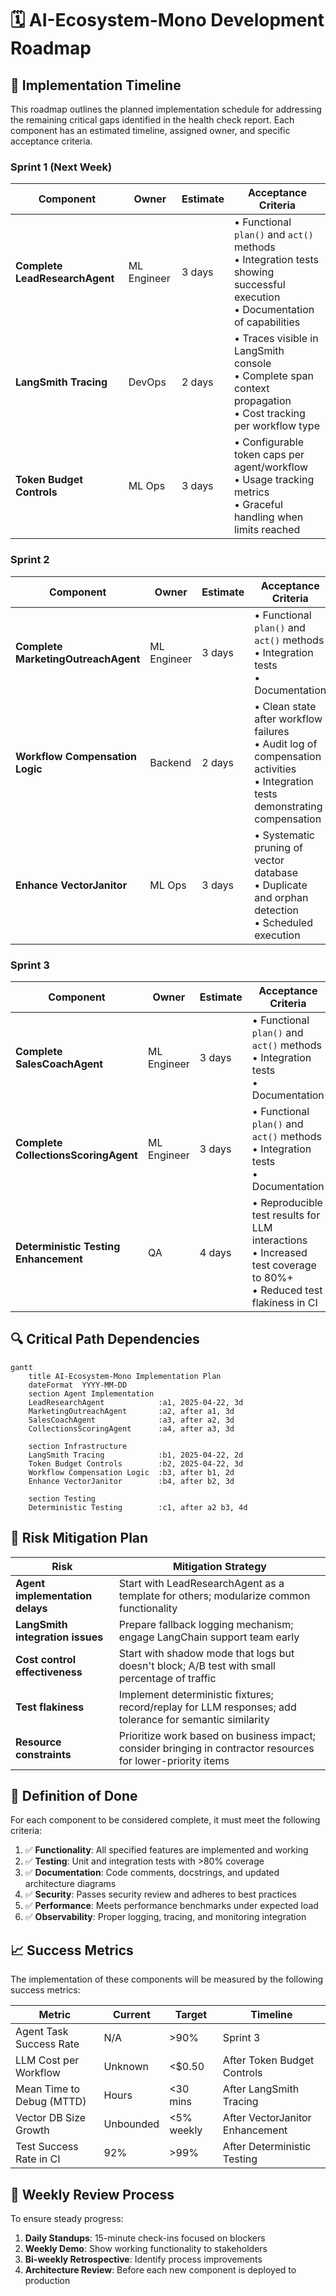 # 🗓️ AI-Ecosystem-Mono Development Roadmap

## 📅 Implementation Timeline

This roadmap outlines the planned implementation schedule for addressing the remaining critical gaps identified in the health check report. Each component has an estimated timeline, assigned owner, and specific acceptance criteria.

### Sprint 1 (Next Week)

| Component | Owner | Estimate | Acceptance Criteria |
|-----------|-------|----------|---------------------|
| **Complete LeadResearchAgent** | ML Engineer | 3 days | • Functional `plan()` and `act()` methods<br>• Integration tests showing successful execution<br>• Documentation of capabilities |
| **LangSmith Tracing** | DevOps | 2 days | • Traces visible in LangSmith console<br>• Complete span context propagation<br>• Cost tracking per workflow type |
| **Token Budget Controls** | ML Ops | 3 days | • Configurable token caps per agent/workflow<br>• Usage tracking metrics<br>• Graceful handling when limits reached |

### Sprint 2

| Component | Owner | Estimate | Acceptance Criteria |
|-----------|-------|----------|---------------------|
| **Complete MarketingOutreachAgent** | ML Engineer | 3 days | • Functional `plan()` and `act()` methods<br>• Integration tests<br>• Documentation |
| **Workflow Compensation Logic** | Backend | 2 days | • Clean state after workflow failures<br>• Audit log of compensation activities<br>• Integration tests demonstrating compensation |
| **Enhance VectorJanitor** | ML Ops | 3 days | • Systematic pruning of vector database<br>• Duplicate and orphan detection<br>• Scheduled execution |

### Sprint 3

| Component | Owner | Estimate | Acceptance Criteria |
|-----------|-------|----------|---------------------|
| **Complete SalesCoachAgent** | ML Engineer | 3 days | • Functional `plan()` and `act()` methods<br>• Integration tests<br>• Documentation |
| **Complete CollectionsScoringAgent** | ML Engineer | 3 days | • Functional `plan()` and `act()` methods<br>• Integration tests<br>• Documentation |
| **Deterministic Testing Enhancement** | QA | 4 days | • Reproducible test results for LLM interactions<br>• Increased test coverage to 80%+<br>• Reduced test flakiness in CI |

## 🔍 Critical Path Dependencies

```mermaid
gantt
    title AI-Ecosystem-Mono Implementation Plan
    dateFormat  YYYY-MM-DD
    section Agent Implementation
    LeadResearchAgent            :a1, 2025-04-22, 3d
    MarketingOutreachAgent       :a2, after a1, 3d
    SalesCoachAgent              :a3, after a2, 3d
    CollectionsScoringAgent      :a4, after a3, 3d
    
    section Infrastructure
    LangSmith Tracing            :b1, 2025-04-22, 2d
    Token Budget Controls        :b2, 2025-04-22, 3d
    Workflow Compensation Logic  :b3, after b1, 2d
    Enhance VectorJanitor        :b4, after b2, 3d
    
    section Testing
    Deterministic Testing        :c1, after a2 b3, 4d
```

## 🚨 Risk Mitigation Plan

| Risk | Mitigation Strategy |
|------|---------------------|
| **Agent implementation delays** | Start with LeadResearchAgent as a template for others; modularize common functionality |
| **LangSmith integration issues** | Prepare fallback logging mechanism; engage LangChain support team early |
| **Cost control effectiveness** | Start with shadow mode that logs but doesn't block; A/B test with small percentage of traffic |
| **Test flakiness** | Implement deterministic fixtures; record/replay for LLM responses; add tolerance for semantic similarity |
| **Resource constraints** | Prioritize work based on business impact; consider bringing in contractor resources for lower-priority items |

## 🏁 Definition of Done

For each component to be considered complete, it must meet the following criteria:

1. ✅ **Functionality**: All specified features are implemented and working
2. ✅ **Testing**: Unit and integration tests with >80% coverage
3. ✅ **Documentation**: Code comments, docstrings, and updated architecture diagrams
4. ✅ **Security**: Passes security review and adheres to best practices
5. ✅ **Performance**: Meets performance benchmarks under expected load
6. ✅ **Observability**: Proper logging, tracing, and monitoring integration

## 📈 Success Metrics

The implementation of these components will be measured by the following success metrics:

| Metric | Current | Target | Timeline |
|--------|---------|--------|----------|
| Agent Task Success Rate | N/A | >90% | Sprint 3 |
| LLM Cost per Workflow | Unknown | <$0.50 | After Token Budget Controls |
| Mean Time to Debug (MTTD) | Hours | <30 mins | After LangSmith Tracing |
| Vector DB Size Growth | Unbounded | <5% weekly | After VectorJanitor Enhancement |
| Test Success Rate in CI | 92% | >99% | After Deterministic Testing |

## 🔄 Weekly Review Process

To ensure steady progress:

1. **Daily Standups**: 15-minute check-ins focused on blockers
2. **Weekly Demo**: Show working functionality to stakeholders
3. **Bi-weekly Retrospective**: Identify process improvements
4. **Architecture Review**: Before each new component is deployed to production

